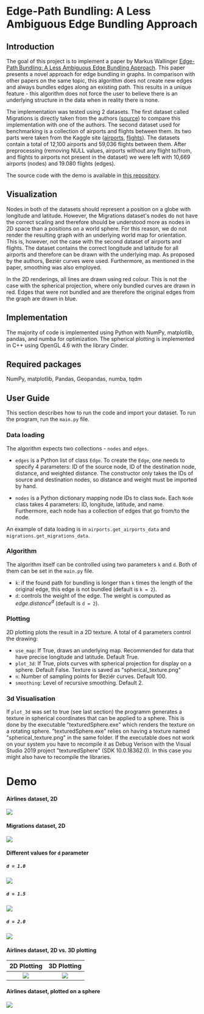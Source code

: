 # Edge-Path Bundling: A Less Ambiguous Edge Bundling Approach

## Introduction

The goal of this project is to implement a paper by Markus Wallinger [Edge-Path Bundling: A Less Ambiguous Edge Bundling Approach](https://arxiv.org/abs/2108.05467). This paper presents a novel approach for edge bundling in graphs. In comparison with other papers on the same topic, 
this algorithm does not create new edges and always bundles edges along an existing path. This results in a unique feature - this algorithm does not force the user to believe there is an underlying structure in the data when in reality there is none.

The implementation was tested using 2 datasets. The first dataset called Migrations is directly taken from the authors ([source](https://github.com/mwallinger-tu/edge-path-bundling/blob/master/data/migrations.json)) to compare this implementation with one of the authors. The second dataset used for benchmarking 
is a collection of airports and flights between them. Its two parts were taken from the Kaggle site ([airports](https://www.kaggle.com/datasets/open-flights/airports-train-stations-and-ferry-terminals), [flights](https://www.kaggle.com/datasets/open-flights/flight-route-database)). The datasets contain a total 
of 12,100 airports and 59,036 flights between them. After preprocessing (removing NULL values, airports without any flight to/from, and flights to airports not present in the dataset) 
we were left with 10,669 airports (nodes) and 19.080 flights (edges).

The source code with the demo is available in [this repository](https://github.com/xpeterk1/edge-path-bundling).

## Visualization

Nodes in both of the datasets should represent a position on a globe with longitude and latitude. However, the Migrations dataset's nodes do not have the correct scaling and therefore should be understood more as nodes in 2D space than a positions on a world sphere. For this reason, we do not render the 
resulting graph with an underlying world map for orientation. This is, however, not the case with the second dataset of airports and flights. The dataset contains the correct longitude and latitude for all airports and therefore can be drawn with the underlying map. As proposed by the authors, Beziér curves were used. 
Furthermore, as mentioned in the paper, smoothing was also employed.

In the 2D renderings, all lines are drawn using red colour. This is not the case with the spherical projection, where only bundled curves are drawn in red. Edges that were not bundled and are therefore the original edges from the graph are drawn in blue.

## Implementation

The majority of code is implemented using Python with NumPy, matplotlib, pandas, and numba for optimization. The spherical plotting is implemented in C++ using OpenGL 4.6 with the library Cinder.

## Required packages

NumPy, matplotlib, Pandas, Geopandas, numba, tqdm

## User Guide

This section describes how to run the code and import your dataset. To run the program, run the `main.py` file.

### Data loading

The algorithm expects two collections - `nodes` and `edges`. 

- `edges` is a Python list of class `Edge`. To create the `Edge`, one needs to specify 4 parameters: ID of the source node, ID of the destination node, distance, and weighted distance. The constructor only takes the IDs of source and destination nodes,
so distance and weight must be imported by hand.

- `nodes` is a Python dictionary mapping node IDs to class `Node`. Each `Node` class takes 4 parameters: ID, longitude, latitude, and name. Furthermore, each node has a collection of edges that go from/to the node.

An example of data loading is in `airports.get_airports_data` and `migrations.get_migrations_data`.

### Algorithm

The algorithm itself can be controlled using two parameters `k` and `d`. Both of them can be set in the `main.py` file. 

- `k`: if the found path for bundling is longer than `k` times the length of the original edge, this edge is not bundled (default is `k = 2`).
- `d`: controls the weight of the edge. The weight is computed as $edge.distance^d$ (default is `d = 2`).

### Plotting

2D plotting plots the result in a 2D texture. A total of 4 parameters control the drawing:
- `use_map`: If True, draws an underlying map. Recommended for data that have precise longitude and latitude. Default True.
- `plot_3d`: If True, plots curves with spherical projection for display on a sphere. Default False. Texture is saved as "spherical_texture.png"
- `n`: Number of sampling points for Beziér curves. Default 100.
- `smoothing`: Level of recursive smoothing. Default 2.

### 3d Visualisation
If `plot_3d` was set to true (see last section) the programm generates a texture in spherical coordinates that can be applied to a sphere. This is done by the executable "texturedSphere.exe" which renders the texture on a rotating sphere.
"texturedSphere.exe" relies on having a texture named "spherical_texture.png" in the same folder. If the executable does not work on your system you have to recompile it as Debug Verison with the Visual Studio 2019 project "texturedSphere" (SDK 10.0.18362.0). In this case you might also have to recompile the libraries.
 

# Demo

#### Airlines dataset, 2D
![](demo/airlines_2d.png)

#### Migrations dataset, 2D
![](demo/migrations_2d.png)

#### Different values for `d` parameter

##### `d = 1.0`

![](demo/airlines_d_1.png)

##### `d = 1.5`

![](demo/airlines_d_1_5.png)

##### `d = 2.0`

![](demo/airlines_2d.png)

#### Airlines dataset, 2D vs. 3D plotting

**2D Plotting**             |  **3D Plotting** |
:-------------------------:|:-------------------------:|
![](demo/airlines_2d.png)  |  ![](demo/airlines_3d.png) | 

#### Airlines dataset, plotted on a sphere

![](demo/sphere.png)
